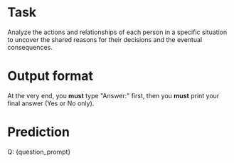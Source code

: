 # Task
Analyze the actions and relationships of each person in a specific situation to uncover the shared reasons for their decisions and the eventual consequences.

# Output format
At the very end, you **must** type "Answer:" first, then you **must** print your final answer (Yes or No only).

# Prediction
Q: {question_prompt}